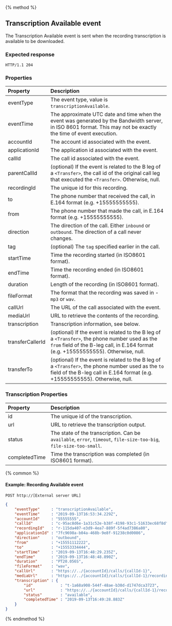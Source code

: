 {% method %}
##  Transcription Available event

The Transcription Available event is sent when the recording transcription is available to be downloaded.

### Expected response

```http
HTTP/1.1 204
```

### Properties
| Property          | Description |
|:------------------|:------------|
| eventType         | The event type, value is `transcriptionAvailable`. |
| eventTime         | The approximate UTC date and time when the event was generated by the Bandwidth server, in ISO 8601 format. This may not be exactly the time of event execution. |
| accountId         | The account id associated with the event. |
| applicationId     | The application id associated with the event. |
| callId            | The call id associated with the event. |            
| parentCallId      | (optional) If the event is related to the B leg of a `<Transfer>`, the call id of the original call leg that executed the `<Transfer>`. Otherwise, null. |
| recordingId       | The unique id for this recording. | 
| to                | The phone number that received the call, in E.164 format (e.g. +15555555555). |
| from              | The phone number that made the call, in E.164 format (e.g. +15555555555). |
| direction         | The direction of the call. Either `inbound` or `outbound`. The direction of a call never changes. |
| tag               | (optional) The `tag` specified earlier in the call. |
| startTime         | Time the recording started (in ISO8601 format). |
| endTime           | Time the recording ended (in ISO8601 format). |
| duration          | Length of the recording (in ISO8601 format). |
| fileFormat        | The format that the recording was saved in - `mp3` or `wav`. |
| callUrl           | The URL of the call associated with the event. |
| mediaUrl          | URL to retrieve the contents of the recording. |
| transcription     | Transcription information, see below. |
| transferCallerId | (optional) If the event is related to the B leg of a `<Transfer>`, the phone number used as the `from` field of the B-leg call, in E.164 format (e.g. +15555555555). Otherwise, null. |
| transferTo       | (optional) If the event is related to the B leg of a `<Transfer>`, the phone number used as the `to` field of the B-leg call in E.164 format (e.g. +15555555555). Otherwise, null. |

### Transcription Properties
| Property      | Description |
|:--------------|:------------|
| id            | The unique id of the transcription. |
| url           | URL to retrieve the transcription output. |
| status        | The state of the transcription. Can be `available`, `error`, `timeout`, `file-size-too-big`, `file-size-too-small`. |
| completedTime | Time the transcription was completed (in ISO8601 format). |

{% common %}

#### Example: Recording Available event

```
POST http://[External server URL]
```

```json
{
	"eventType"     : "transcriptionAvailable",
    "eventTime"     : "2019-09-13T16:53:34.229Z",
	"accountId"     : "55555555",
	"callId"        : "c-95ac8d6e-1a31c52e-b38f-4198-93c1-51633ec68f8d",
	"recordingId"   : "r-115da407-e3d9-4ea7-889f-5f4ad7386a80",
	"applicationId" : "7fc9698a-b04a-468b-9e8f-91238c0d0086",
	"direction"     : "outbound",
	"from"          : "+15551112222",
	"to"            : "+15553334444",
	"startTime"     : "2019-09-13T16:48:29.235Z",
	"endTime"       : "2019-09-13T16:48:48.890Z",
	"duration"      : "PT20.056S",
	"fileFormat"    : "wav",
	"callUrl"       : "https://../{accountId}/calls/{callId-1}",
	"mediaUrl"      : "https://../{accountId}/calls/{callId-1}/recordings/{recordingId}/media",
	"transcription" : {
		"id"            : "t-1a68a908-544f-48ae-b30d-d1747dca3723",
		"url"           : "https://../{accountId}/calls/{callId-1}/recordings/{recordingId}/transcription",
		"status"        : "available",
		"completedTime" : "2019-09-13T16:49:28.883Z"
	}
}
```

{% endmethod %}
